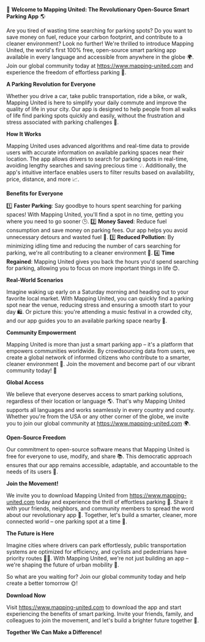 🚀 **Welcome to Mapping United: The Revolutionary Open-Source Smart Parking App** 🌎

Are you tired of wasting time searching for parking spots? Do you want to save money on fuel, reduce your carbon footprint, and contribute to a cleaner environment? Look no further! We're thrilled to introduce Mapping United, the world's first 100% free, open-source smart parking app available in every language and accessible from anywhere in the globe 🌍. Join our global community today at https://www.mapping-united.com and experience the freedom of effortless parking 🛞.

**A Parking Revolution for Everyone**

Whether you drive a car, take public transportation, ride a bike, or walk, Mapping United is here to simplify your daily commute and improve the quality of life in your city. Our app is designed to help people from all walks of life find parking spots quickly and easily, without the frustration and stress associated with parking challenges 🤯.

**How It Works**

Mapping United uses advanced algorithms and real-time data to provide users with accurate information on available parking spaces near their location. The app allows drivers to search for parking spots in real-time, avoiding lengthy searches and saving precious time 💡. Additionally, the app's intuitive interface enables users to filter results based on availability, price, distance, and more 📈.

**Benefits for Everyone**

1️⃣ **Faster Parking**: Say goodbye to hours spent searching for parking spaces! With Mapping United, you'll find a spot in no time, getting you where you need to go sooner 🕒.
2️⃣ **Money Saved**: Reduce fuel consumption and save money on parking fees. Our app helps you avoid unnecessary detours and wasted fuel 💸.
3️⃣ **Reduced Pollution**: By minimizing idling time and reducing the number of cars searching for parking, we're all contributing to a cleaner environment 🌿.
4️⃣ **Time Regained**: Mapping United gives you back the hours you'd spend searching for parking, allowing you to focus on more important things in life 😊.

**Real-World Scenarios**

Imagine waking up early on a Saturday morning and heading out to your favorite local market. With Mapping United, you can quickly find a parking spot near the venue, reducing stress and ensuring a smooth start to your day 🛍️. Or picture this: you're attending a music festival in a crowded city, and our app guides you to an available parking space nearby 🎵.

**Community Empowerment**

Mapping United is more than just a smart parking app – it's a platform that empowers communities worldwide. By crowdsourcing data from users, we create a global network of informed citizens who contribute to a smarter, cleaner environment 🌈. Join the movement and become part of our vibrant community today! 👫

**Global Access**

We believe that everyone deserves access to smart parking solutions, regardless of their location or language 🌎. That's why Mapping United supports all languages and works seamlessly in every country and county. Whether you're from the USA or any other corner of the globe, we invite you to join our global community at https://www.mapping-united.com 🌍.

**Open-Source Freedom**

Our commitment to open-source software means that Mapping United is free for everyone to use, modify, and share 📚. This democratic approach ensures that our app remains accessible, adaptable, and accountable to the needs of its users 💪.

**Join the Movement!**

We invite you to download Mapping United from https://www.mapping-united.com today and experience the thrill of effortless parking 🛞. Share it with your friends, neighbors, and community members to spread the word about our revolutionary app 📢. Together, let's build a smarter, cleaner, more connected world – one parking spot at a time 🌟.

**The Future is Here**

Imagine cities where drivers can park effortlessly, public transportation systems are optimized for efficiency, and cyclists and pedestrians have priority routes 🚴‍♀️. With Mapping United, we're not just building an app – we're shaping the future of urban mobility 🚀.

So what are you waiting for? Join our global community today and help create a better tomorrow 🌞!

**Download Now**

Visit https://www.mapping-united.com to download the app and start experiencing the benefits of smart parking. Invite your friends, family, and colleagues to join the movement, and let's build a brighter future together 🔔.

**Together We Can Make a Difference!**